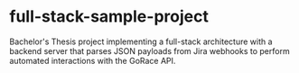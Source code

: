 # full-stack-sample-project
Bachelor's Thesis project implementing a full-stack architecture with a backend server that parses JSON payloads from Jira webhooks to perform automated interactions with the GoRace API.
